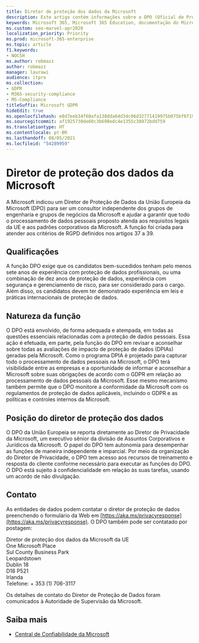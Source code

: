 ```yaml
---
title: Diretor de proteção dos dados da Microsoft
description: Este artigo contém informações sobre o DPO (Oficial de Proteção de Dados da União Europeia) da Microsoft para o GDPR.
keywords: Microsoft 365, Microsoft 365 Education, documentação do Microsoft 365, RGPD
ms.custom: seo-marvel-apr2020
localization_priority: Priority
ms.prod: microsoft-365-enterprise
ms.topic: article
f1.keywords:
- NOCSH
ms.author: robmazz
author: robmazz
manager: laurawi
audience: itpro
ms.collection:
- GDPR
- M365-security-compliance
- MS-Compliance
titleSuffix: Microsoft GDPR
hideEdit: true
ms.openlocfilehash: e8d7eeb34f60afa138dda64d34c06d32771419975b075bf6f19d034850721fe0
ms.sourcegitcommit: af1925730de60c3b698edc4e1355c38972bdd759
ms.translationtype: HT
ms.contentlocale: pt-BR
ms.lasthandoff: 08/05/2021
ms.locfileid: "54289959"
---
```

# <a name="microsofts-data-protection-officer"></a>Diretor de proteção dos dados da Microsoft

A Microsoft indicou um Diretor de Proteção de Dados da União Europeia da Microsoft (DPO) para ser um consultor independente dos grupos de engenharia e grupos de negócios da Microsoft e ajudar a garantir que todo o processamento de dados pessoais proposto atenda aos requisitos legais da UE e aos padrões corporativos da Microsoft. A função foi criada para atender aos critérios de RGPD definidos nos artigos 37 a 39.

## <a name="qualifications"></a>Qualificações

A função DPO exige que os candidatos bem-sucedidos tenham pelo menos sete anos de experiência com proteção de dados profissionais, ou uma combinação de dez anos de proteção de dados, experiência com segurança e gerenciamento de risco, para ser considerado para o cargo. Além disso, os candidatos devem ter demonstrado experiência em leis e práticas internacionais de proteção de dados. 

## <a name="nature-of-the-role"></a>Natureza da função

O DPO está envolvido, de forma adequada e atempada, em todas as questões essenciais relacionadas com a proteção de dados pessoais. Essa ação é efetuada, em parte, pela função do DPO em revisar e aconselhar sobre todas as avaliações de impacto de proteção de dados (DPIAs) geradas pela Microsoft. Como o programa DPIA é projetado para capturar todo o processamento de dados pessoais na Microsoft, o DPO terá visibilidade entre as empresas e a oportunidade de informar e aconselhar a Microsoft sobre suas obrigações de acordo com o GDPR em relação ao processamento de dados pessoais da Microsoft. Esse mesmo mecanismo também permite que o DPO monitore a conformidade da Microsoft com os regulamentos de proteção de dados aplicáveis, incluindo o GDPR e as políticas e controles internos da Microsoft. 

## <a name="position-of-the-data-protection-officer"></a>Posição do diretor de proteção dos dados

O DPO da União Europeia se reporta diretamente ao Diretor de Privacidade da Microsoft, um executivo sênior da divisão de Assuntos Corporativos e Jurídicos da Microsoft. O papel do DPO tem autonomia para desempenhar as funções de maneira independente e imparcial. Por meio da organização do Diretor de Privacidade, o DPO tem acesso aos recursos de treinamento e resposta do cliente conforme necessário para executar as funções do DPO. O DPO está sujeito à confidencialidade em relação às suas tarefas, usando um acordo de não divulgação.  

## <a name="contact"></a>Contato

As entidades de dados podem contatar o diretor de proteção de dados preenchendo o formulário da Web em [https://aka.ms/privacyresponse](https://aka.ms/privacyresponse). O DPO também pode ser contatado por postagem:

Diretor de proteção dos dados da Microsoft da UE<br>
One Microsoft Place<br>
Sul County Business Park<br>
Leopardstown<br>
Dublin 18<br>
D18 P521<br>
Irlanda<br>
Telefone: + 353 (1) 706-3117<br>

Os detalhes de contato do Diretor de Proteção de Dados foram comunicados à Autoridade de Supervisão da Microsoft.

## <a name="learn-more"></a>Saiba mais

- [Central de Confiabilidade da Microsoft](https://www.microsoft.com/trust-center/privacy/gdpr-overview)
